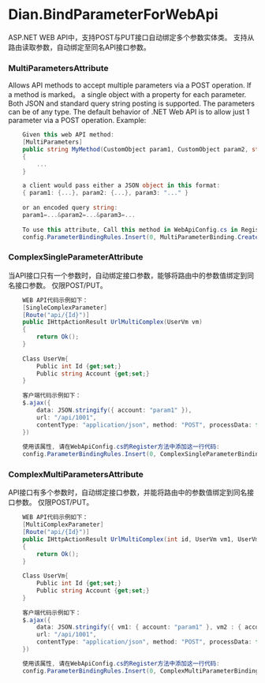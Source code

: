 # Dian.BindParameterForWebApi

ASP.NET WEB API中，支持POST与PUT接口自动绑定多个参数实体类。
支持从路由读取参数，自动绑定至同名API接口参数。

### MultiParametersAttribute    
Allows API methods to accept multiple parameters via a POST operation. If a method is marked。
a single object with a property for each parameter. Both JSON and standard query string posting is supported. The parameters can be of any type.
The default behavior of .NET Web API is to allow just 1 parameter via a POST operation.
Example:
```c#
    Given this web API method:
    [MultiParameters]
    public string MyMethod(CustomObject param1, CustomObject param2, string param3) 
	{
		... 
	}

    a client would pass either a JSON object in this format: 
	{ param1: {...}, param2: {...}, param3: "..." }
    
	or an encoded query string:
	param1=...&param2=...&param3=...
    
	To use this attribute, Call this method in WebApiConfig.cs in Register :
	config.ParameterBindingRules.Insert(0, MultiParameterBinding.CreateBindingForMarkedParameters);
```

### ComplexSingleParameterAttribute
当API接口只有一个参数时，自动绑定接口参数，能够将路由中的参数值绑定到同名接口参数。
仅限POST/PUT。
```c#
    WEB API代码示例如下：
    [SingleComplexParameter]
    [Route("api/{Id}")]
    public IHttpActionResult UrlMultiComplex(UserVm vm)
    {
        return Ok();
    }
     
    Class UserVm{
        Public int Id {get;set;}
        Public string Account {get;set;}
    }
    
    客户端代码示例如下：
    $.ajax({
		data: JSON.stringify({ account: "param1" }),
		url: "/api/1001",
		contentType: "application/json", method: "POST", processData: false
	})
	
	使用该属性, 请在WebApiConfig.cs的Register方法中添加这一行代码:
	config.ParameterBindingRules.Insert(0, ComplexSingleParameterBinding.CreateBindingForMarkedParameters);
```	
### ComplexMultiParametersAttribute
API接口有多个参数时，自动绑定接口参数，并能将路由中的参数值绑定到同名接口参数。
仅限POST/PUT。
```c#
	WEB API代码示例如下：
    [MultiComplexParameter]
    [Route("api/{Id}")]
    public IHttpActionResult UrlMultiComplex(int id, UserVm vm1, UserVm vm2)
    {
        return Ok();
    }
    
    Class UserVm{
        Public int Id {get;set;}
        Public string Account {get;set;}
    }
    
	客户端代码示例如下：
    $.ajax({
		data: JSON.stringify({ vm1: { account: "param1" }, vm2 : { account : "param2" }}),
		url: "/api/1001",
		contentType: "application/json", method: "POST", processData: false
	})

	使用该属性, 请在WebApiConfig.cs的Register方法中添加这一行代码:
	config.ParameterBindingRules.Insert(0, ComplexMultiParameterBinding.CreateBindingForMarkedParameters);
```
